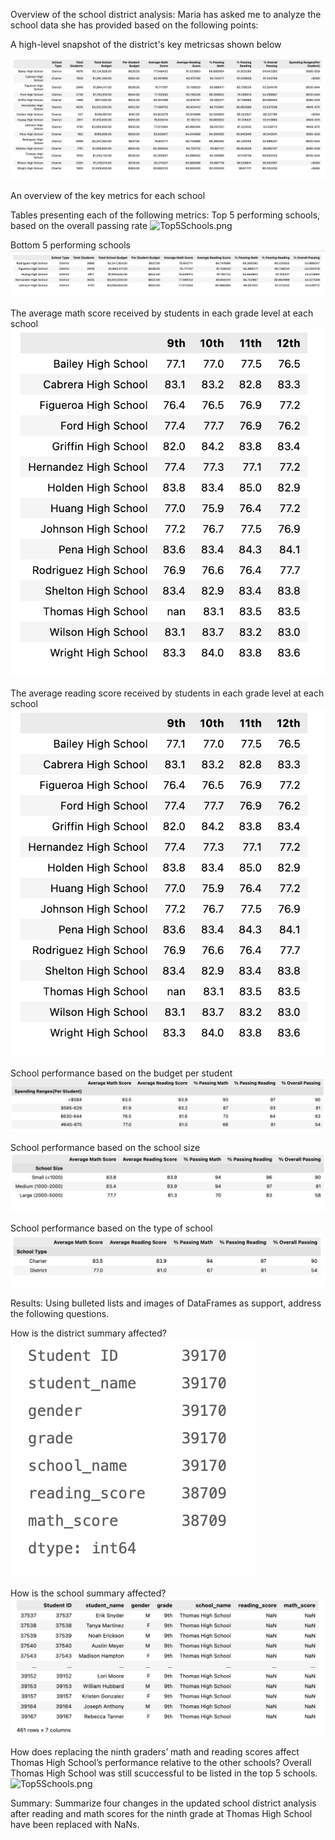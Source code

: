 Overview of the school district analysis: 
Maria has asked me to analyze the school data she has provided based on the following points:

A high-level snapshot of the district's key metricsas shown below

![EachSchoolDetailedAnalysis.png](Resources/images/EachSchoolDetailedAnalysis.png)

An overview of the key metrics for each school

Tables presenting each of the following metrics:
Top 5 performing schools, based on the overall passing rate
![Top5Schools.png](Resources/images/Top5Schools)

Bottom 5 performing schools
![Bottom5Schools.png](Resources/images/Bottom5Schools.png)

The average math score received by students in each grade level at each school
![MathScorebyEachGrade.png](Resources/images/MathScorebyEachGrade.png)

The average reading score received by students in each grade level at each school
![ReadingScorebyEachGrade.png](Resources/images/ReadingScorebyEachGrade.png)

School performance based on the budget per student
![GroupedBySpendingRangesforStudents.png](Resources/images/GroupedBySpendingRangesforStudents.png)

School performance based on the school size 
![SmallMediumLargeBasedSchoolSize.png](Resources/images/SmallMediumLargeBasedSchoolSize.png)

School performance based on the type of school
![CharterDistrictSchoolType.png](Resources/images/CharterDistrictSchoolType.png)

Results: Using bulleted lists and images of DataFrames as support, address the following questions.

How is the district summary affected?
![DistrictSummary.png](Resources/images/DistrictSummary.png)

How is the school summary affected?
![SchoolSummary.png](Resources/images/SchoolSummary.png)

How does replacing the ninth graders’ math and reading scores affect Thomas High School’s performance relative to the other schools?
Overall Thomas High School was still scuccessful to be listed in the top 5 schools.
![Top5Schools.png](Resources/images/Top5Schools)


Summary: Summarize four changes in the updated school district analysis after reading and math scores for the ninth grade at Thomas High School have been replaced with NaNs.
